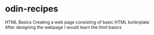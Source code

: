 # odin-recipes
HTML Basics
Creating a web page consisting of basic HTML boilerplate
After designing the webpage I would learn the html basics